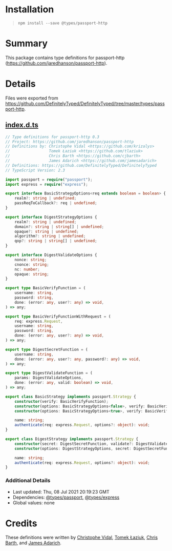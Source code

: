 # Installation
> `npm install --save @types/passport-http`

# Summary
This package contains type definitions for passport-http (https://github.com/jaredhanson/passport-http).

# Details
Files were exported from https://github.com/DefinitelyTyped/DefinitelyTyped/tree/master/types/passport-http.
## [index.d.ts](https://github.com/DefinitelyTyped/DefinitelyTyped/tree/master/types/passport-http/index.d.ts)
````ts
// Type definitions for passport-http 0.3
// Project: https://github.com/jaredhanson/passport-http
// Definitions by: Christophe Vidal <https://github.com/krizalys>
//                 Tomek Łaziuk <https://github.com/tlaziuk>
//                 Chris Barth <https://github.com/cjbarth>
//                 James Adarich <https://github.com/jamesadarich>
// Definitions: https://github.com/DefinitelyTyped/DefinitelyTyped
// TypeScript Version: 2.3

import passport = require("passport");
import express = require("express");

export interface BasicStrategyOptions<req extends boolean = boolean> {
    realm?: string | undefined;
    passReqToCallback?: req | undefined;
}

export interface DigestStrategyOptions {
    realm?: string | undefined;
    domain?: string | string[] | undefined;
    opaque?: string | undefined;
    algorithm?: string | undefined;
    qop?: string | string[] | undefined;
}

export interface DigestValidateOptions {
    nonce: string;
    cnonce: string;
    nc: number;
    opaque: string;
}

export type BasicVerifyFunction = (
    username: string,
    password: string,
    done: (error: any, user?: any) => void,
) => any;

export type BasicVerifyFunctionWithRequest = (
    req: express.Request,
    username: string,
    password: string,
    done: (error: any, user?: any) => void,
) => any;

export type DigestSecretFunction = (
    username: string,
    done: (error: any, user?: any, password?: any) => void,
) => any;

export type DigestValidateFunction = (
    params: DigestValidateOptions,
    done: (error: any, valid: boolean) => void,
) => any;

export class BasicStrategy implements passport.Strategy {
    constructor(verify: BasicVerifyFunction);
    constructor(options: BasicStrategyOptions<false>, verify: BasicVerifyFunction);
    constructor(options: BasicStrategyOptions<true>, verify: BasicVerifyFunctionWithRequest);

    name: string;
    authenticate(req: express.Request, options?: object): void;
}

export class DigestStrategy implements passport.Strategy {
    constructor(secret: DigestSecretFunction, validate?: DigestValidateFunction);
    constructor(options: DigestStrategyOptions, secret: DigestSecretFunction, validate?: DigestValidateFunction);

    name: string;
    authenticate(req: express.Request, options?: object): void;
}

````

### Additional Details
 * Last updated: Thu, 08 Jul 2021 20:19:23 GMT
 * Dependencies: [@types/passport](https://npmjs.com/package/@types/passport), [@types/express](https://npmjs.com/package/@types/express)
 * Global values: none

# Credits
These definitions were written by [Christophe Vidal](https://github.com/krizalys), [Tomek Łaziuk](https://github.com/tlaziuk), [Chris Barth](https://github.com/cjbarth), and [James Adarich](https://github.com/jamesadarich).
